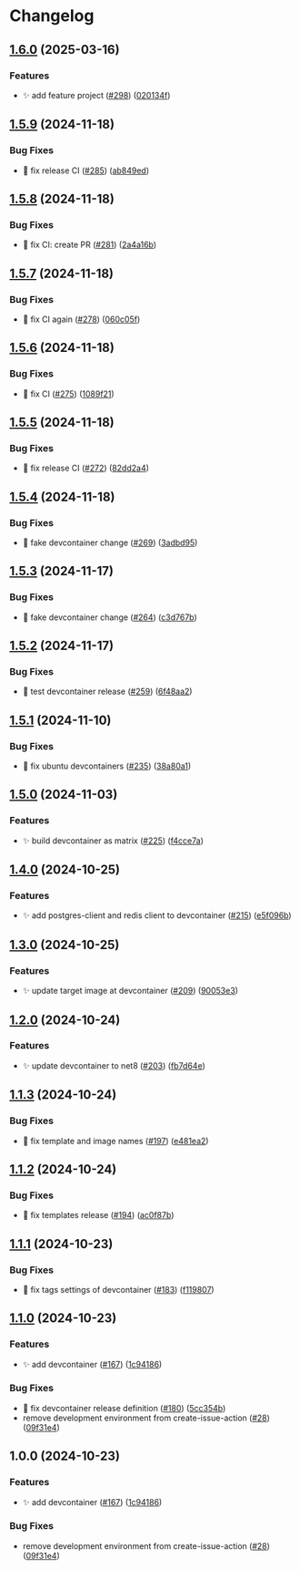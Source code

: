 # Changelog

## [1.6.0](https://github.com/bagermen/rnd-images/compare/devcontainer-v1.5.9...devcontainer-v1.6.0) (2025-03-16)


### Features

* ✨ add feature project ([#298](https://github.com/bagermen/rnd-images/issues/298)) ([020134f](https://github.com/bagermen/rnd-images/commit/020134f5bb2d7069115e33e1c5d2acb60716b313))

## [1.5.9](https://github.com/bagermen/rnd-images/compare/devcontainer-v1.5.8...devcontainer-v1.5.9) (2024-11-18)


### Bug Fixes

* 🐛 fix release CI ([#285](https://github.com/bagermen/rnd-images/issues/285)) ([ab849ed](https://github.com/bagermen/rnd-images/commit/ab849edb62395271a43dd922480adfcb613ed63c))

## [1.5.8](https://github.com/bagermen/rnd-images/compare/devcontainer-v1.5.7...devcontainer-v1.5.8) (2024-11-18)


### Bug Fixes

* 🐛 fix CI: create PR ([#281](https://github.com/bagermen/rnd-images/issues/281)) ([2a4a16b](https://github.com/bagermen/rnd-images/commit/2a4a16b42bb4037e4a8245682802f0544ddb79f2))

## [1.5.7](https://github.com/bagermen/rnd-images/compare/devcontainer-v1.5.6...devcontainer-v1.5.7) (2024-11-18)


### Bug Fixes

* 🐛 fix CI again ([#278](https://github.com/bagermen/rnd-images/issues/278)) ([060c05f](https://github.com/bagermen/rnd-images/commit/060c05f7306972233a0f6cf64f89793d4d5c7dca))

## [1.5.6](https://github.com/bagermen/rnd-images/compare/devcontainer-v1.5.5...devcontainer-v1.5.6) (2024-11-18)


### Bug Fixes

* 🐛 fix CI ([#275](https://github.com/bagermen/rnd-images/issues/275)) ([1089f21](https://github.com/bagermen/rnd-images/commit/1089f21fbd7a851505530f62ff0fba63b2b943b4))

## [1.5.5](https://github.com/bagermen/rnd-images/compare/devcontainer-v1.5.4...devcontainer-v1.5.5) (2024-11-18)


### Bug Fixes

* 🐛 fix release CI ([#272](https://github.com/bagermen/rnd-images/issues/272)) ([82dd2a4](https://github.com/bagermen/rnd-images/commit/82dd2a4050385120f45b7342d0dd1d13095c67f1))

## [1.5.4](https://github.com/bagermen/rnd-images/compare/devcontainer-v1.5.3...devcontainer-v1.5.4) (2024-11-18)


### Bug Fixes

* 🐛 fake devcontainer change ([#269](https://github.com/bagermen/rnd-images/issues/269)) ([3adbd95](https://github.com/bagermen/rnd-images/commit/3adbd95b96ef470f24fdc2ad9c5a7f4744602917))

## [1.5.3](https://github.com/bagermen/rnd-images/compare/devcontainer-v1.5.2...devcontainer-v1.5.3) (2024-11-17)


### Bug Fixes

* 🐛 fake devcontainer change ([#264](https://github.com/bagermen/rnd-images/issues/264)) ([c3d767b](https://github.com/bagermen/rnd-images/commit/c3d767bd8212897ea8c56e7d2d38ff4fc25c7c8b))

## [1.5.2](https://github.com/bagermen/rnd-images/compare/devcontainer-v1.5.1...devcontainer-v1.5.2) (2024-11-17)


### Bug Fixes

* 🐛 test devcontainer release ([#259](https://github.com/bagermen/rnd-images/issues/259)) ([6f48aa2](https://github.com/bagermen/rnd-images/commit/6f48aa29c1c5e2053d7a38173f46c99dd32ea379))

## [1.5.1](https://github.com/bagermen/rnd-images/compare/devcontainer-v1.5.0...devcontainer-v1.5.1) (2024-11-10)


### Bug Fixes

* 🐛 fix ubuntu devcontainers ([#235](https://github.com/bagermen/rnd-images/issues/235)) ([38a80a1](https://github.com/bagermen/rnd-images/commit/38a80a19b6aa9f8b75a31fc8194c233a8dbb05f4))

## [1.5.0](https://github.com/bagermen/rnd-images/compare/devcontainer-v1.4.0...devcontainer-v1.5.0) (2024-11-03)


### Features

* ✨ build devcontainer as matrix ([#225](https://github.com/bagermen/rnd-images/issues/225)) ([f4cce7a](https://github.com/bagermen/rnd-images/commit/f4cce7a3dc09f70e1aace2b256ac7e8270909728))

## [1.4.0](https://github.com/bagermen/rnd-images/compare/devcontainer-v1.3.0...devcontainer-v1.4.0) (2024-10-25)


### Features

* ✨ add postgres-client and redis client to devcontainer ([#215](https://github.com/bagermen/rnd-images/issues/215)) ([e5f096b](https://github.com/bagermen/rnd-images/commit/e5f096bd5ecc71b46f569e3f5162adff9ab8451f))

## [1.3.0](https://github.com/bagermen/rnd-images/compare/devcontainer-v1.2.0...devcontainer-v1.3.0) (2024-10-25)


### Features

* ✨ update target image at devcontainer ([#209](https://github.com/bagermen/rnd-images/issues/209)) ([90053e3](https://github.com/bagermen/rnd-images/commit/90053e345d8c09142f32d2db9baf500a6659cd63))

## [1.2.0](https://github.com/bagermen/rnd-images/compare/devcontainer-v1.1.3...devcontainer-v1.2.0) (2024-10-24)


### Features

* ✨ update devcontainer to net8 ([#203](https://github.com/bagermen/rnd-images/issues/203)) ([fb7d64e](https://github.com/bagermen/rnd-images/commit/fb7d64e2d7ffd4ee0d52d8ffcd624f3801eb1e4f))

## [1.1.3](https://github.com/bagermen/rnd-images/compare/devcontainer-v1.1.2...devcontainer-v1.1.3) (2024-10-24)


### Bug Fixes

* 🐛 fix template and image names ([#197](https://github.com/bagermen/rnd-images/issues/197)) ([e481ea2](https://github.com/bagermen/rnd-images/commit/e481ea2673c3973bdee7c33c96a8d1b48bdb822d))

## [1.1.2](https://github.com/bagermen/rnd-images/compare/devcontainer-v1.1.1...devcontainer-v1.1.2) (2024-10-24)


### Bug Fixes

* 🐛 fix templates release ([#194](https://github.com/bagermen/rnd-images/issues/194)) ([ac0f87b](https://github.com/bagermen/rnd-images/commit/ac0f87b48df4ec75e5d8ca57ed577454cbeb1dc8))

## [1.1.1](https://github.com/bagermen/rnd-images/compare/devcontainer-v1.1.0...devcontainer-v1.1.1) (2024-10-23)


### Bug Fixes

* 🐛 fix tags settings of devcontainer ([#183](https://github.com/bagermen/rnd-images/issues/183)) ([f119807](https://github.com/bagermen/rnd-images/commit/f11980755a24698ada85e2d4091a7391c1210cc3))

## [1.1.0](https://github.com/bagermen/rnd-images/compare/devcontainer-v1.0.0...devcontainer-v1.1.0) (2024-10-23)


### Features

* ✨ add devcontainer ([#167](https://github.com/bagermen/rnd-images/issues/167)) ([1c94186](https://github.com/bagermen/rnd-images/commit/1c9418644ff6ad39693280b1c4b59fa81cafe2d6))


### Bug Fixes

* 🐛 fix devcontainer release definition ([#180](https://github.com/bagermen/rnd-images/issues/180)) ([5cc354b](https://github.com/bagermen/rnd-images/commit/5cc354b6cedfeee1f820fbd248b71f00fc351e85))
* remove development environment  from create-issue-action ([#28](https://github.com/bagermen/rnd-images/issues/28)) ([09f31e4](https://github.com/bagermen/rnd-images/commit/09f31e4188e89e57d5e29f476a26a11bca9105f6))

## 1.0.0 (2024-10-23)


### Features

* ✨ add devcontainer ([#167](https://github.com/bagermen/rnd-images/issues/167)) ([1c94186](https://github.com/bagermen/rnd-images/commit/1c9418644ff6ad39693280b1c4b59fa81cafe2d6))


### Bug Fixes

* remove development environment  from create-issue-action ([#28](https://github.com/bagermen/rnd-images/issues/28)) ([09f31e4](https://github.com/bagermen/rnd-images/commit/09f31e4188e89e57d5e29f476a26a11bca9105f6))

